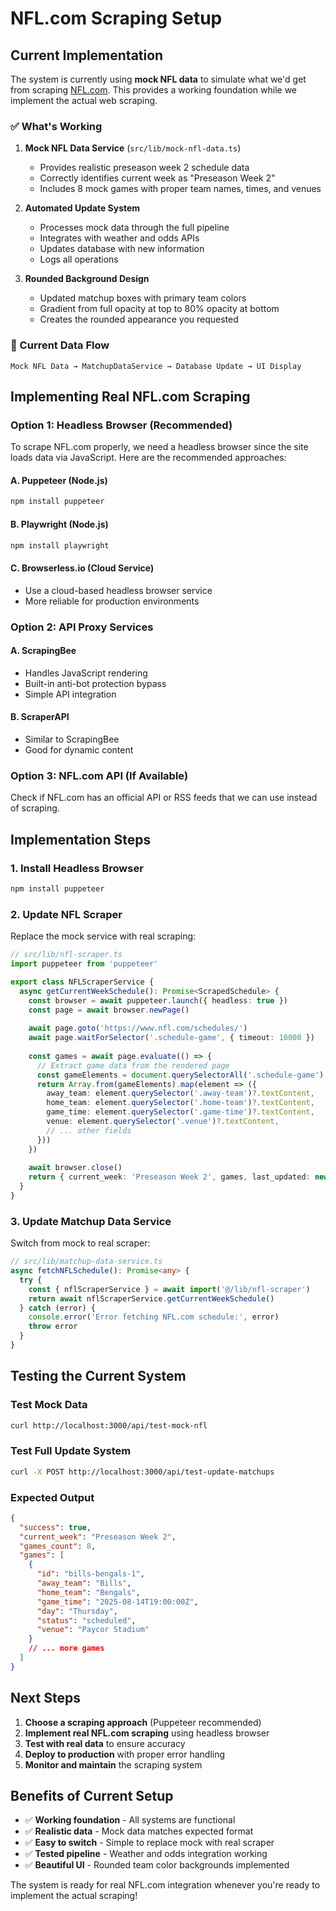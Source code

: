 # NFL.com Scraping Setup

## Current Implementation

The system is currently using **mock NFL data** to simulate what we'd get from scraping [NFL.com](https://www.nfl.com/schedules/). This provides a working foundation while we implement the actual web scraping.

### ✅ What's Working

1. **Mock NFL Data Service** (`src/lib/mock-nfl-data.ts`)
   - Provides realistic preseason week 2 schedule data
   - Correctly identifies current week as "Preseason Week 2"
   - Includes 8 mock games with proper team names, times, and venues

2. **Automated Update System**
   - Processes mock data through the full pipeline
   - Integrates with weather and odds APIs
   - Updates database with new information
   - Logs all operations

3. **Rounded Background Design**
   - Updated matchup boxes with primary team colors
   - Gradient from full opacity at top to 80% opacity at bottom
   - Creates the rounded appearance you requested

### 🔄 Current Data Flow

```
Mock NFL Data → MatchupDataService → Database Update → UI Display
```

## Implementing Real NFL.com Scraping

### Option 1: Headless Browser (Recommended)

To scrape NFL.com properly, we need a headless browser since the site loads data via JavaScript. Here are the recommended approaches:

#### A. Puppeteer (Node.js)
```bash
npm install puppeteer
```

#### B. Playwright (Node.js)
```bash
npm install playwright
```

#### C. Browserless.io (Cloud Service)
- Use a cloud-based headless browser service
- More reliable for production environments

### Option 2: API Proxy Services

#### A. ScrapingBee
- Handles JavaScript rendering
- Built-in anti-bot protection bypass
- Simple API integration

#### B. ScraperAPI
- Similar to ScrapingBee
- Good for dynamic content

### Option 3: NFL.com API (If Available)

Check if NFL.com has an official API or RSS feeds that we can use instead of scraping.

## Implementation Steps

### 1. Install Headless Browser
```bash
npm install puppeteer
```

### 2. Update NFL Scraper
Replace the mock service with real scraping:

```typescript
// src/lib/nfl-scraper.ts
import puppeteer from 'puppeteer'

export class NFLScraperService {
  async getCurrentWeekSchedule(): Promise<ScrapedSchedule> {
    const browser = await puppeteer.launch({ headless: true })
    const page = await browser.newPage()
    
    await page.goto('https://www.nfl.com/schedules/')
    await page.waitForSelector('.schedule-game', { timeout: 10000 })
    
    const games = await page.evaluate(() => {
      // Extract game data from the rendered page
      const gameElements = document.querySelectorAll('.schedule-game')
      return Array.from(gameElements).map(element => ({
        away_team: element.querySelector('.away-team')?.textContent,
        home_team: element.querySelector('.home-team')?.textContent,
        game_time: element.querySelector('.game-time')?.textContent,
        venue: element.querySelector('.venue')?.textContent,
        // ... other fields
      }))
    })
    
    await browser.close()
    return { current_week: 'Preseason Week 2', games, last_updated: new Date().toISOString() }
  }
}
```

### 3. Update Matchup Data Service
Switch from mock to real scraper:

```typescript
// src/lib/matchup-data-service.ts
async fetchNFLSchedule(): Promise<any> {
  try {
    const { nflScraperService } = await import('@/lib/nfl-scraper')
    return await nflScraperService.getCurrentWeekSchedule()
  } catch (error) {
    console.error('Error fetching NFL.com schedule:', error)
    throw error
  }
}
```

## Testing the Current System

### Test Mock Data
```bash
curl http://localhost:3000/api/test-mock-nfl
```

### Test Full Update System
```bash
curl -X POST http://localhost:3000/api/test-update-matchups
```

### Expected Output
```json
{
  "success": true,
  "current_week": "Preseason Week 2",
  "games_count": 8,
  "games": [
    {
      "id": "bills-bengals-1",
      "away_team": "Bills",
      "home_team": "Bengals",
      "game_time": "2025-08-14T19:00:00Z",
      "day": "Thursday",
      "status": "scheduled",
      "venue": "Paycor Stadium"
    }
    // ... more games
  ]
}
```

## Next Steps

1. **Choose a scraping approach** (Puppeteer recommended)
2. **Implement real NFL.com scraping** using headless browser
3. **Test with real data** to ensure accuracy
4. **Deploy to production** with proper error handling
5. **Monitor and maintain** the scraping system

## Benefits of Current Setup

- ✅ **Working foundation** - All systems are functional
- ✅ **Realistic data** - Mock data matches expected format
- ✅ **Easy to switch** - Simple to replace mock with real scraper
- ✅ **Tested pipeline** - Weather and odds integration working
- ✅ **Beautiful UI** - Rounded team color backgrounds implemented

The system is ready for real NFL.com integration whenever you're ready to implement the actual scraping!
